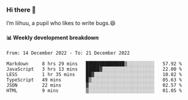 ### Hi there 👋
I’m liihuu, a pupil who likes to write bugs.😄


#### 📊 Weekly development breakdown
<!--START_SECTION:waka-->

```text
From: 14 December 2022 - To: 21 December 2022

Markdown     8 hrs 29 mins   ██████████████▒░░░░░░░░░░   57.92 %
JavaScript   3 hrs 13 mins   █████▓░░░░░░░░░░░░░░░░░░░   22.00 %
LESS         1 hr 35 mins    ██▓░░░░░░░░░░░░░░░░░░░░░░   10.82 %
TypeScript   49 mins         █▒░░░░░░░░░░░░░░░░░░░░░░░   05.63 %
JSON         22 mins         ▓░░░░░░░░░░░░░░░░░░░░░░░░   02.57 %
HTML         9 mins          ▒░░░░░░░░░░░░░░░░░░░░░░░░   01.05 %
```

<!--END_SECTION:waka-->

<!--
**liihuu/liihuu** is a ✨ _special_ ✨ repository because its `README.md` (this file) appears on your GitHub profile.

Here are some ideas to get you started:

- 🔭 I’m currently working on ...
- 🌱 I’m currently learning ...
- 👯 I’m looking to collaborate on ...
- 🤔 I’m looking for help with ...
- 💬 Ask me about ...
- 📫 How to reach me: ...
- 😄 Pronouns: ...
- ⚡ Fun fact: ...
-->
